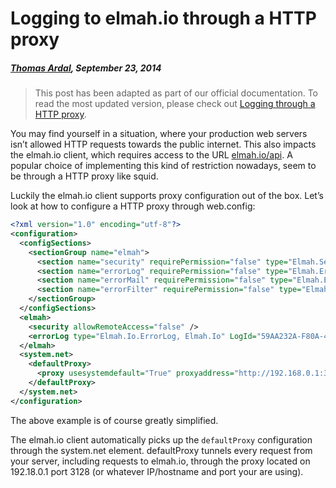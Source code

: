 # Logging to elmah.io through a HTTP proxy##### [Thomas Ardal](http://elmah.io/about/), September 23, 2014> This post has been adapted as part of our official documentation. To read the most updated version, please check out [Logging through a HTTP proxy](https://docs.elmah.io/logging-through-a-http-proxy/).You may find yourself in a situation, where your production web servers isn’t allowed HTTP requests towards the public internet. This also impacts the elmah.io client, which requires access to the URL [elmah.io/api](https://elmah.io/api). A popular choice of implementing this kind of restriction nowadays, seem to be through a HTTP proxy like squid.Luckily the elmah.io client supports proxy configuration out of the box. Let’s look at how to configure a HTTP proxy through web.config:```xml<?xml version="1.0" encoding="utf-8"?><configuration>  <configSections>    <sectionGroup name="elmah">      <section name="security" requirePermission="false" type="Elmah.SecuritySectionHandler, Elmah" />      <section name="errorLog" requirePermission="false" type="Elmah.ErrorLogSectionHandler, Elmah" />      <section name="errorMail" requirePermission="false" type="Elmah.ErrorMailSectionHandler, Elmah" />      <section name="errorFilter" requirePermission="false" type="Elmah.ErrorFilterSectionHandler, Elmah" />    </sectionGroup>  </configSections>  <elmah>    <security allowRemoteAccess="false" />    <errorLog type="Elmah.Io.ErrorLog, Elmah.Io" LogId="59AA232A-F80A-4414-801D-F305D8AE55D7" />  </elmah>  <system.net>    <defaultProxy>      <proxy usesystemdefault="True" proxyaddress="http://192.168.0.1:3128" bypassonlocal="False"/>    </defaultProxy>  </system.net></configuration>```The above example is of course greatly simplified.The elmah.io client automatically picks up the ```defaultProxy``` configuration through the system.net element. defaultProxy tunnels every request from your server, including requests to elmah.io, through the proxy located on 192.18.0.1 port 3128 (or whatever IP/hostname and port your are using).